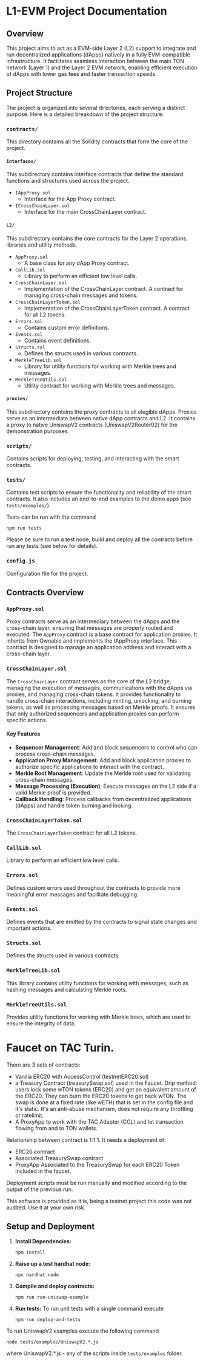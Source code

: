# L1-EVM Project Documentation

## Overview

This project aims to act as a EVM-side Layer 2 (L2) support to integrate and run decentralized applications (dApps) natively in a fully EVM-compatible infrastructure. It facilitates seamless interaction between the main TON network (Layer 1) and the Layer 2 EVM network, enabling efficient execution of dApps with lower gas fees and faster transaction speeds.

## Project Structure

The project is organized into several directories, each serving a distinct purpose. Here is a detailed breakdown of the project structure:

### `contracts/`

This directory contains all the Solidity contracts that form the core of the project.

#### `interfaces/`

This subdirectory contains interface contracts that define the standard functions and structures used across the project.

- `IAppProxy.sol`
  - Interface for the App Proxy contract.
- `ICrossChainLayer.sol`
  - Interface for the main CrossChainLayer contract.

#### `L2/`

This subdirectory contains the core contracts for the Layer 2 operations, libraries and utility methods.

- `AppProxy.sol`
  - A base class for any dApp Proxy contract.
- `CallLib.sol`
  - Library to perform an efficient low level calls.
- `CrossChainLayer.sol`
  - Implementation of the CrossChainLayer contract. A contract for managing cross-chain messages and tokens.
- `CrossChainLayerToken.sol`
  - Implementation of the CrossChainLayerToken contract. A contract for all L2 tokens.
- `Errors.sol`
  - Contains custom error definitions.
- `Events.sol`
  - Contains event definitions.
- `Structs.sol`
  - Defines the structs used in various contracts.
- `MerkleTreeLib.sol`
  - Library for utility functions for working with Merkle trees and messages.
- `MerkleTreeUtils.sol`
  - Utility contract for working with Merkle trees and messages.

#### `proxies/`

This subdirectory contains the proxy contracts to all elegible dApps. Proxies serve as an intermediate between native dApp contracts and L2. It contains a proxy to native UniswapV2 contracts (UniswapV2Router02) for the demonstration purposes.

### `scripts/`

Contains scripts for deploying, testing, and interacting with the smart contracts.

### `tests/`

Contains test scripts to ensure the functionality and reliability of the smart contracts.
It also includes an end-to-end examples to the demo apps (see `tests/examples/`).

Tests can be run with the command
   ```
   npm run tests
   ```

Please be sure to run a test node, build and deploy all the contracts before run any tests (see below for details).

### `config.js`

Configuration file for the project.

## Contracts Overview

### `AppProxy.sol`

Proxy contracts serve as an intermediary between the dApps and the cross-chain layer, ensuring that messages are properly routed and executed.
The `AppProxy` contract is a base contract for application proxies. It inherits from Ownable and implements the IAppProxy interface. This contract is designed to manage an application address and interact with a cross-chain layer.

### `CrossChainLayer.sol`

The `CrossChainLayer` contract serves as the core of the L2 bridge, managing the execution of messages, communications with the dApps via proxies, and managing cross-chain tokens. It provides functionality to handle cross-chain interactions, including minting, unlocking, and burning tokens, as well as processing messages based on Merkle proofs. It ensures that only authorized sequencers and application proxies can perform specific actions.

#### Key Features
- **Sequencer Management**: Add and block sequencers to control who can process cross-chain messages.
- **Application Proxy Management**: Add and block application proxies to authorize specific applications to interact with the contract.
- **Merkle Root Management**: Update the Merkle root used for validating cross-chain messages.
- **Message Processing (Execution)**: Execute messages on the L2 side if a valid Merkle proof is provided.
- **Callback Handling**: Process callbacks from decentralized applications (dApps) and handle token burning and locking.

### `CrossChainLayerToken.sol`

The `CrossChainLayerToken` contract for all L2 tokens.

### `CallLib.sol`

Library to perform an efficient low level calls.

### `Errors.sol`

Defines custom errors used throughout the contracts to provide more meaningful error messages and facilitate debugging.

### `Events.sol`

Defines events that are emitted by the contracts to signal state changes and important actions.

### `Structs.sol`

Defines the structs used in various contracts.

### `MerkleTreeLib.sol`

This library contains utility functions for working with messages, such as hashing messages and calculating Merkle roots.

### `MerkleTreeUtils.sol`

Provides utility functions for working with Merkle trees, which are used to ensure the integrity of data.

# Faucet on TAC Turin.

There are 3 sets of contracts:

- Vanilla ERC20 with AccessControl (testnetERC20.sol)
- a Treasury Contract (treasurySwap.sol) used in the Faucet. Drip method: users lock some wTON tokens (ERC20) and get an equivalent amount of the ERC20. They can burn the ERC20 tokens to get back wTON. The swap is done at a fixed rate (like wETH) that is set in the config file and it's static. It's an anti-abuse mechanism, does not require any throttling or ratelimit.
- A ProxyApp to work with the TAC Adapter (CCL) and let transaction flowing from and to TON wallets.

Relationship between contract is 1:1:1. It needs a deployment of:
- ERC20 contract
- Associated TreasurySwap contract
- ProxyApp Associated to the TreasurySwap
for each ERC20 Token included in the faucet.

Deployment scripts must be run manually and modified according to the output of the previous run.

This software is provided as it is, being a testnet project this code was not audited. Use it at your own risk.

## Setup and Deployment

1. **Install Dependencies:**
   ```
   npm install
   ```

2. **Raise up a test hardhat node:**
   ```
   npx hardhat node
   ```

3. **Compile and deploy contracts:**
   ```
   npm run run-uniswap-example
   ```

4. **Run tests:**
  To run unit tests with a single command execute 
   ```
   npm run deploy-and-tests
   ```
  To run UniswapV2 examples execute the following command
   ```
   node tests/examples/UniswapV2.*.js
   ```
  where UniswapV2.*.js - any of the scripts inside `tests/examples` folder.